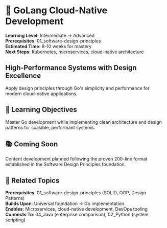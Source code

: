 # 🐹 GoLang Cloud-Native Development

**Learning Level**: Intermediate → Advanced  
**Prerequisites**: 01_software-design-principles  
**Estimated Time**: 8-10 weeks for mastery  
**Next Steps**: Kubernetes, microservices, cloud-native architecture

## High-Performance Systems with Design Excellence

Apply design principles through Go's simplicity and performance for modern cloud-native applications.

## 🎯 Learning Objectives

Master Go development while implementing clean architecture and design patterns for scalable, performant systems.

## 📚 Coming Soon

Content development planned following the proven 200-line format established in the Software Design Principles foundation.

## 🔗 Related Topics

**Prerequisites**: 01_software-design-principles (SOLID, OOP, Design Patterns)  
**Builds Upon**: Universal foundation → Go implementation  
**Enables**: Microservices, cloud-native development, DevOps tooling  
**Connects To**: 04_Java (enterprise comparison), 02_Python (system scripting)
